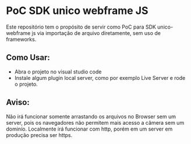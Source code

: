 # PoC SDK unico webframe JS

Este repositório tem o propósito de servir como PoC para SDK unico-webframe js via importação de arquivo diretamente, sem uso de frameworks.

## Como Usar:

- Abra o projeto no visual studio code
- Instale algum plugin local server, como por exemplo Live Server e rode o projeto.

## Aviso: 

Não irá funcionar somente arrastando os arquivos no Browser sem um server, pois os navegadores não permitem mais acesso a câmera sem um dominío. Localmente irá funcionar com http, porém em um server em produção precisa ser https.

